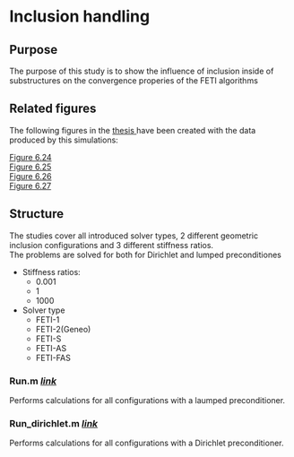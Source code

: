 
<html>
 <body>
  <h1 id="inclusion-handling">
   Inclusion handling
  </h1>
  <h2 id="purpose">
   Purpose
  </h2>
  <p>
   The purpose of this study is to show the influence of inclusion inside of substructures on the convergence properies of the FETI algorithms
  </p>
  <h2 id="related-figures">
   Related figures
  </h2>
  <p>
   The following figures in the
   <a href="../../thesis/thesis.pdf">
    thesis
   </a>
   have been created with the data produced by this simulations:
  </p>
  <p>
   <a href="../../thesis/fig/tikz/study_inclusion.pdf">
    Figure 6.24
   </a>
   <br/>
   <a href="../../thesis/fig/tikz/study_inclusion_residual.pdf">
    Figure 6.25
   </a>
   <br/>
   <a href="../../thesis/fig/tikz/study_inclusion_adaptive.pdf">
    Figure 6.26
   </a>
   <br/>
   <a href="../../thesis/fig/tikz/study_inclusion_adaptive_dirich.pdf">
    Figure 6.27
   </a>
  </p>
  <h2 id="structure">
   Structure
  </h2>
  <p>
   The studies cover all introduced solver types, 2 different geometric inclusion configurations and 3 different stiffness ratios.
   <br/>
   The problems are solved for both for Dirichlet and lumped preconditiones
  </p>
  <ul>
   <li>
    Stiffness ratios:
    <ul>
     <li>
      0.001
     </li>
     <li>
      1
     </li>
     <li>
      1000
     </li>
    </ul>
   </li>
   <li>
    Solver type
    <ul>
     <li>
      FETI-1
     </li>
     <li>
      FETI-2(Geneo)
     </li>
     <li>
      FETI-S
     </li>
     <li>
      FETI-AS
     </li>
     <li>
      FETI-FAS
     </li>
    </ul>
   </li>
  </ul>
  <h3 id="runm-link">
   Run.m
   <a href="Run.m">
    <em>
     link
    </em>
   </a>
  </h3>
  <p>
   Performs calculations for all configurations with a laumped preconditioner.
  </p>
  <h3 id="run_dirichletm-link">
   Run_dirichlet.m
   <a href="Run_dirichlet.m">
    <em>
     link
    </em>
   </a>
  </h3>
  <p>
   Performs calculations for all configurations with a Dirichlet preconditioner.
  </p>
  <script src="http://cdnjs.cloudflare.com/ajax/libs/highlight.js/8.1/highlight.min.js">
  </script>
  <script>
   hljs.initHighlightingOnLoad();
  </script>
  <script src="https://cdn.mathjax.org/mathjax/latest/MathJax.js?config=TeX-AMS-MML_HTMLorMML" type="text/javascript">
  </script>
  <script type="text/javascript">
   MathJax.Hub.Config({"showProcessingMessages" : false,"messageStyle" : "none","tex2jax": { inlineMath: [ [ "$", "$" ] ] }});
  </script>
 </body>
</html>